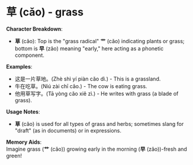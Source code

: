 # **草 (cǎo) - grass**

**Character Breakdown**:  
- **草** (cǎo): Top is the "grass radical" **艹** (cǎo) indicating plants or grass; bottom is **早** (zǎo) meaning "early," here acting as a phonetic component.

**Examples**:  
- 这是一片草地。(Zhè shì yí piàn cǎo dì.) - This is a grassland.  
- 牛在吃草。(Niú zài chī cǎo.) - The cow is eating grass.  
- 他用草写字。(Tā yòng cǎo xiě zì.) - He writes with grass (a blade of grass).

**Usage Notes**:  
- **草** (cǎo) is used for all types of grass and herbs; sometimes slang for "draft" (as in documents) or in expressions.

**Memory Aids**:  
Imagine grass (**艹** (cǎo)) growing early in the morning (**早** (zǎo))-fresh and green!